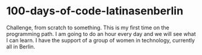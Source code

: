 # 100-days-of-code-latinasenberlin
Challenge, from scratch to something. This is my first time on the programming path. I am going to do an hour every day and we will see what I can learn. I have the support of a group of women in technology, currently all in Berlin.
